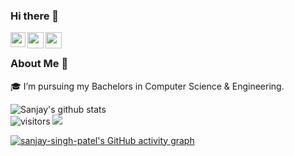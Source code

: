 ### Hi there 👋
<a href="https://www.linkedin.com/in/sanjay-singh-patel/">
  <img align="left" width="24px" src="https://cdn.jsdelivr.net/npm/simple-icons@v3/icons/linkedin.svg"  />
</a>
<a href="https://twitter.com/sanjay_s_patel">
  <img align="left" width="26px" src="https://cdn.jsdelivr.net/npm/simple-icons@v3/icons/twitter.svg" />
</a>
<a href="mailto:sanjupatel11112000@gmail.com">
  <img align="left" width="26px" src="https://cdn.jsdelivr.net/npm/simple-icons@v3/icons/gmail.svg" />
</a>

</br>

### About Me 🚀
🎓 I’m pursuing my Bachelors in Computer Science & Engineering. </br>

![Sanjay's github stats](https://github-readme-stats.vercel.app/api?username=sanjay-singh-patel&show_icons=true&hide_border=true)
<br />
![visitors](https://visitor-badge.laobi.icu/badge?page_id=sanjay-singh-patel.sanjay-singh-patel)
![](https://gitwar.herokuapp.com/badge?username=sanjay-singh-patel)


[![sanjay-singh-patel's GitHub activity graph](https://activity-graph.herokuapp.com/graph?username=sanjay-singh-patel&theme=xcode)](https://git.io/sanjay-singh-patel)
<!--
**sanjay-singh-patel/sanjay-singh-patel** is a ✨ _special_ ✨ repository because its `README.md` (this file) appears on your GitHub profile.

Here are some ideas to get you started:

- 🔭 I’m currently working on ...
- 🌱 I’m currently learning ...
- 👯 I’m looking to collaborate on ...
- 🤔 I’m looking for help with ...
- 💬 Ask me about ...
- 📫 How to reach me: ...
- 😄 Pronouns: ...
- ⚡ Fun fact: ...
-->
